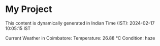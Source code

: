 # My Project

This content is dynamically generated in Indian Time (IST): 2024-02-17 10:05:15 IST


Current Weather in Coimbatore:
Temperature: 26.88 °C
Condition: haze
